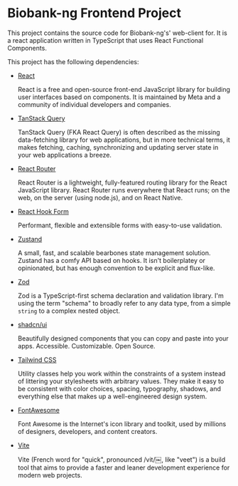 # Biobank-ng Frontend Project

This project contains the source code for Biobank-ng's' web-client for. It is a react application written in
TypeScript that uses React Functional Components.

This project has the following dependencies:

* [React](https://react.dev/reference/react)

    React is a free and open-source front-end JavaScript library for building user interfaces based on
    components. It is maintained by Meta and a community of individual developers and companies.

* [TanStack Query](https://tanstack.com/query/latest)

    TanStack Query (FKA React Query) is often described as the missing data-fetching library for web
    applications, but in more technical terms, it makes fetching, caching, synchronizing and updating server
    state in your web applications a breeze.

* [React Router](https://reactrouter.com/en/main)

    React Router is a lightweight, fully-featured routing library for the React JavaScript library. React
    Router runs everywhere that React runs; on the web, on the server (using node.js), and on React Native.

* [React Hook Form](https://react-hook-form.com/)

    Performant, flexible and extensible forms with easy-to-use validation.

* [Zustand](https://docs.pmnd.rs/zustand/getting-started/introduction)

    A small, fast, and scalable bearbones state management solution. Zustand has a comfy API based on hooks.
    It isn't boilerplatey or opinionated, but has enough convention to be explicit and flux-like.

* [Zod](https://zod.dev/)

    Zod is a TypeScript-first schema declaration and validation library. I'm using the term "schema" to
    broadly refer to any data type, from a simple `string` to a complex nested object.

* [shadcn/ui](https://ui.shadcn.com/)

    Beautifully designed components that you can copy and paste into your apps. Accessible. Customizable. Open
    Source.

* [Tailwind CSS](https://tailwindcss.com/)

    Utility classes help you work within the constraints of a system instead of littering your stylesheets
    with arbitrary values. They make it easy to be consistent with color choices, spacing, typography,
    shadows, and everything else that makes up a well-engineered design system.

* [FontAwesome](https://fontawesome.com/v5/docs/web/use-with/react)

    Font Awesome is the Internet's icon library and toolkit, used by millions of designers, developers, and
    content creators.

* [Vite](https://vitejs.dev/guide/)

    Vite (French word for "quick", pronounced /vit/￼, like "veet") is a build tool that aims to provide a
    faster and leaner development experience for modern web projects.
